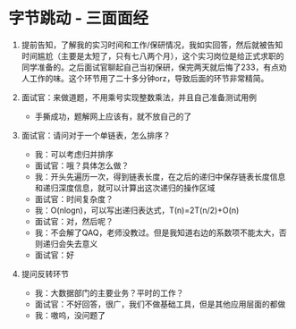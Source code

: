 # 字节跳动 - 三面面经

1. 提前告知，了解我的实习时间和工作/保研情况，我如实回答，然后就被告知时间尴尬（主要是太短了，只有七八两个月），这个实习岗位是给正式求职的同学准备的。之后面试官聊起自己当初保研，保完两天就后悔了233，有点劝人工作的味。这个环节用了二十多分钟orz，导致后面的环节非常精简。

2. 面试官：来做道题，不用乘号实现整数乘法，并且自己准备测试用例
   - 手撕成功，题解网上应该有，就不放自己的了

3. 面试官：请问对于一个单链表，怎么排序？
   - 我：可以考虑归并排序
   - 面试官：哦？具体怎么做？
   - 我：开头先遍历一次，得到链表长度，在之后的递归中保存链表长度信息和递归深度信息，就可以计算出这次递归的操作区域
   - 面试官：时间复杂度？
   - 我：O(nlogn)，可以写出递归表达式，T(n)=2T(n/2)+O(n)
   - 面试官：对，然后呢？
   - 我：不会解了QAQ，老师没教过。但是我知道右边的系数项不能太大，否则递归会失去意义
   - 面试官：好

4. 提问反转环节
   - 我：大数据部门的主要业务？平时的工作？
   - 面试官：不好回答，很广，我们不做基础工具，但是其他应用层面的都做
   - 我：嗷呜，没问题了